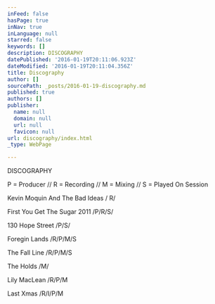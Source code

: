 ```yaml
---
inFeed: false
hasPage: true
inNav: true
inLanguage: null
starred: false
keywords: []
description: DISCOGRAPHY
datePublished: '2016-01-19T20:11:06.923Z'
dateModified: '2016-01-19T20:11:04.356Z'
title: Discography
author: []
sourcePath: _posts/2016-01-19-discography.md
published: true
authors: []
publisher:
  name: null
  domain: null
  url: null
  favicon: null
url: discography/index.html
_type: WebPage

---
```

DISCOGRAPHY

P = Producer // R = Recording // M = Mixing // S = Played On Session

Kevin Moquin And The Bad Ideas  / R/

First You Get The Sugar 2011  /P/R/S/

130 Hope Street /P/S/

Foregin Lands /R/P/M/S

The Fall Line /R/P/M/S

The Holds /M/

Lily MacLean /R/P/M

Last Xmas /R/I/P/M